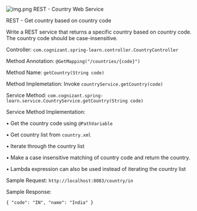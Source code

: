 ![img.png](output.png)
REST - Country Web Service

REST - Get country based on country code

Write a REST service that returns a specific country based on country code. The country code should be case-insensitive.

Controller: `com.cognizant.spring-learn.controller.CountryController`

Method Annotation: `@GetMapping("/countries/{code}")`

Method Name: `getCountry(String code)`

Method Implemetation: Invoke `countryService.getCountry(code)`

Service Method: `com.cognizant.spring-learn.service.CountryService.getCountry(String code)
`

Service Method Implementation:

•	Get the country code using `@PathVariable`

•	Get country list from `country.xml`

•	Iterate through the country list

•	Make a case insensitive matching of country code and return the country.

•	Lambda expression can also be used instead of iterating the country list

Sample Request: `http://localhost:8083/country/in`

Sample Response:

`{
"code": "IN",
"name": "India"
}`
